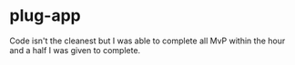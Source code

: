 # plug-app
Code isn't the cleanest but I was able to complete all MvP within the hour and a half I was given to complete.
